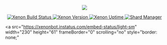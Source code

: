 <p align="center">
    <img src="https://github.com/DORAN03/filemanager/blob/main/Xenon-Banner-Edit.png">
</p>

<p align="center">
    <a href="https://github.com/DORAN03/filemanager/blob/main/xenon-buildstatus.svg">
        <img alt="Xenon Build Status" src="https://github.com/DORAN03/filemanager/blob/main/xenon-buildstatus.svg">
    </a>
    <a href="https://github.com/DORAN03/filemanager/blob/main/xenon-version.svg">
        <img src="https://github.com/DORAN03/filemanager/blob/main/xenon-version.svg" alt="Xenon Version">
    </a>
    <a href="https://github.com/DORAN03/filemanager/blob/main/xenon-uptime.svg">
        <img src="https://github.com/DORAN03/filemanager/blob/main/xenon-uptime.svg" alt="Xenon Uptime">
    </a>
    <a href="https://github.com/DORAN03/filemanager/blob/main/xenon-shards.svg">
        <img src="https://github.com/DORAN03/filemanager/blob/main/xenon-shards.svg" alt="Shard Manager">
    </a>
</p>

<a 
  src="https://xenonbot.instatus.com/embed-status/light-sm" 
  width="230" 
  height="61" 
  frameBorder="0" 
  scrolling="no" 
  style="border: none;"
>
</a>
